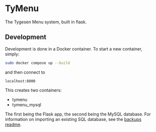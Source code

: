 # TyMenu

The Tygesen Menu system, built in flask.


## Development

Development is done in a Docker container. To start a new container, simply:

```sh
sudo docker compose up --build
```
and then connect to
```
localhost:8000
```

This creates two containers:

* tymenu
* tymenu_mysql

The first being the Flask app, the second being the MySQL database.
For information on importing an existing SQL database, see the
[backups readme](backups/README.md).

